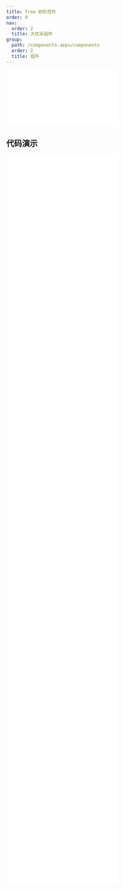 ```yaml
---
title: Tree 树形控件
order: 0
nav:
  order: 2
  title: 大优采组件
group:
  path: /components-aeps/components
  order: 2
  title: 组件
---
```


<div>
<embed src="@docs-common/tree/index.md"></embed>
</div>
        
## 代码演示

<Row gutter=8>

  <Col span=12>
    
  <div class="code-box"><embed src="@abiz-rc-aeps/tree/demo/basic-controlled-tree-aeps.md"></embed></div>
          
  <div class="code-box"><embed src="@abiz-rc-aeps/tree/demo/big-data-tree-aeps.md"></embed></div>
          
  <div class="code-box"><embed src="@abiz-rc-aeps/tree/demo/directory-tree-aeps.md"></embed></div>
          
  <div class="code-box"><embed src="@abiz-rc-aeps/tree/demo/draggable-tree-aeps.md"></embed></div>
          
  <div class="code-box"><embed src="@abiz-rc-aeps/tree/demo/line-tree-aeps.md"></embed></div>
          
  <div class="code-box"><embed src="@abiz-rc-aeps/tree/demo/switcher-icon-tree-aeps.md"></embed></div>
          
  </Col>
          
  <Col span=12>
    
  <div class="code-box"><embed src="@abiz-rc-aeps/tree/demo/basic-tree-aeps.md"></embed></div>
          
  <div class="code-box"><embed src="@abiz-rc-aeps/tree/demo/customized-icon-tree-aeps.md"></embed></div>
          
  <div class="code-box"><embed src="@abiz-rc-aeps/tree/demo/drag-debug-tree-aeps.md"></embed></div>
          
  <div class="code-box"><embed src="@abiz-rc-aeps/tree/demo/dynamic-tree-aeps.md"></embed></div>
          
  <div class="code-box"><embed src="@abiz-rc-aeps/tree/demo/search-tree-aeps.md"></embed></div>
          
  <div class="code-box"><embed src="@abiz-rc-aeps/tree/demo/virtual-scroll-tree-aeps.md"></embed></div>
          
  </Col>
          
</Row>
        
<div><embed src="@docs-common/tree/index-api.md"></embed><div>
        